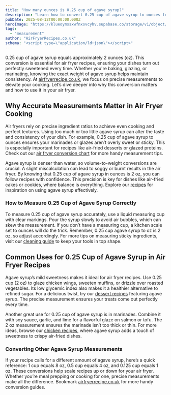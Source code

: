 ```yaml
---
title: "How many ounces is 0.25 cup of agave syrup?"
description: "Learn how to convert 0.25 cup of agave syrup to ounces for perfect air fryer recipes every time. Get accurate measurements now!"
pubDate: 2025-08-12T00:00:00.000Z
heroImage: "https://klueoymssxwfnxsvcyhv.supabase.co/storage/v1/object/public/md/how-many-ounces-is-0-25-cup-of-agave-syrup-ed40a463.webp"
tags:
  - "measurement"
author: "AirFryerRecipes.co.uk"
schema: "<script type=\"application/ld+json\"></script>"
---
```


<p>0.25 cup of agave syrup equals approximately 2 ounces (oz). This conversion is essential for air fryer recipes, ensuring your dishes turn out perfectly sweetened every time. Whether you're baking, glazing, or marinating, knowing the exact weight of agave syrup helps maintain consistency. At <a href=https://www.airfryerrecipe.co.uk>airfryerrecipe.co.uk</a>, we focus on precise measurements to elevate your cooking. Let’s dive deeper into why this conversion matters and how to use it in your air fryer.</p>  

<h2>Why Accurate Measurements Matter in Air Fryer Cooking</h2>  
<p>Air fryers rely on precise ingredient ratios to achieve even cooking and perfect textures. Using too much or too little agave syrup can alter the taste and consistency of your dish. For example, 0.25 cup of agave syrup to ounces ensures your marinades or glazes aren’t overly sweet or sticky. This is especially important for recipes like air-fried desserts or glazed proteins. Check out our <a href=https://www.airfryerrecipe.co.uk/air-fryer-conversion-chart>air fryer conversion chart</a> for more handy measurement tips.</p>  

<p>Agave syrup is denser than water, so volume-to-weight conversions are crucial. A slight miscalculation can lead to soggy or burnt results in the air fryer. By knowing that 0.25 cup of agave syrup in ounces is 2 oz, you can follow recipes with confidence. This precision is key for dishes like air-fried cakes or cookies, where balance is everything. Explore our <a href=https://www.airfryerrecipe.co.uk/recipes>recipes</a> for inspiration on using agave syrup effectively.</p>  

<h3>How to Measure 0.25 Cup of Agave Syrup Correctly</h3>  
<p>To measure 0.25 cup of agave syrup accurately, use a liquid measuring cup with clear markings. Pour the syrup slowly to avoid air bubbles, which can skew the measurement. If you don’t have a measuring cup, a kitchen scale set to ounces will do the trick. Remember, 0.25 cup agave syrup to oz is 2 oz, so adjust accordingly. For more tips on measuring sticky ingredients, visit our <a href=https://www.airfryerrecipe.co.uk/air-fryer-cleaner>cleaning guide</a> to keep your tools in top shape.</p>  

<h2>Common Uses for 0.25 Cup of Agave Syrup in Air Fryer Recipes</h2>  
<p>Agave syrup’s mild sweetness makes it ideal for air fryer recipes. Use 0.25 cup (2 oz) to glaze chicken wings, sweeten muffins, or drizzle over roasted vegetables. Its low glycemic index also makes it a healthier alternative to refined sugar. For a delicious twist, try our <a href=https://www.airfryerrecipe.co.uk/recipe-category/dessert>dessert recipes</a> featuring agave syrup. The precise measurement ensures your treats come out perfectly every time.</p>  

<p>Another great use for 0.25 cup of agave syrup is in marinades. Combine it with soy sauce, garlic, and lime for a flavorful glaze on salmon or tofu. The 2 oz measurement ensures the marinade isn’t too thick or thin. For more ideas, browse our <a href=https://www.airfryerrecipe.co.uk/recipe-category/chicken>chicken recipes</a>, where agave syrup adds a touch of sweetness to crispy air-fried dishes.</p>  

<h3>Converting Other Agave Syrup Measurements</h3>  
<p>If your recipe calls for a different amount of agave syrup, here’s a quick reference: 1 cup equals 8 oz, 0.5 cup equals 4 oz, and 0.125 cup equals 1 oz. These conversions help scale recipes up or down for your air fryer. Whether you’re meal prepping or cooking for one, precise measurements make all the difference. Bookmark <a href=https://www.airfryerrecipe.co.uk>airfryerrecipe.co.uk</a> for more handy conversion guides.</p>